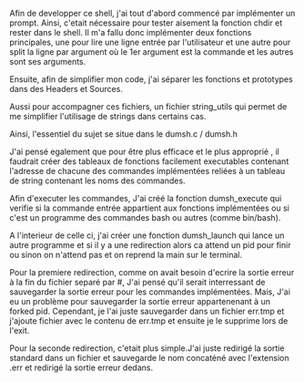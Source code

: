 Afin de developper ce shell, j'ai tout d'abord commencé par implémenter un prompt.
Ainsi, c'etait nécessaire pour tester aisement la fonction chdir et rester dans le shell.
Il m'a fallu donc implémenter deux fonctions principales, une pour lire une ligne entrée par l'utilisateur et une autre pour split la ligne par argument où le 1er argument est la commande et les autres sont ses arguments.

Ensuite, afin de simplifier mon code, j'ai séparer les fonctions et prototypes dans des Headers et Sources.

Aussi pour accompagner ces fichiers, un fichier string_utils qui permet de me simplifier l'utilisage de strings dans certains cas.

Ainsi, l'essentiel du sujet se situe dans le dumsh.c / dumsh.h 

J'ai pensé egalement que pour être  plus efficace et le plus approprié , il faudrait  créer des tableaux de fonctions facilement executables contenant l'adresse de chacune des commandes implémentées reliées à un tableau de string contenant les noms des commandes.

Afin d'executer les commandes, J'ai créé la fonction dumsh_execute qui verifie si la commande entrée appartient aux fonctions implémentées ou si c'est un programme des commandes bash ou autres (comme bin/bash).


A l'interieur de celle ci, j'ai créer une fonction dumsh_launch qui lance un autre programme et si il y a une redirection alors ca attend un pid pour finir ou sinon on n'attend pas et on reprend la main sur le terminal.

Pour la premiere redirection, comme on avait besoin d'ecrire la sortie erreur à la fin du fichier separé par #, J'ai pensé qu'il serait interressant de sauvegarder la sortie erreur pour les commandes implémentées. Mais, J'ai eu un problème pour sauvegarder la sortie erreur appartenenant à un forked pid. 
Cependant, je l'ai juste sauvegarder dans un fichier err.tmp et j'ajoute  fichier avec le contenu de err.tmp et ensuite je le supprime lors de l'exit.

Pour la seconde redirection, c'etait plus simple.J'ai juste redirigé la sortie standard dans un fichier et sauvegarde le nom concaténé avec l'extension .err et redirigé la sortie erreur dedans.